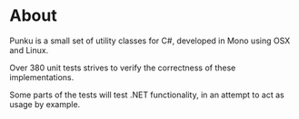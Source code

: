 ﻿# About

Punku is a small set of utility classes for C#,
developed in Mono using OSX and Linux.

Over 380 unit tests strives to verify the correctness
of these implementations.

Some parts of the tests will test .NET functionality,
in an attempt to act as usage by example.